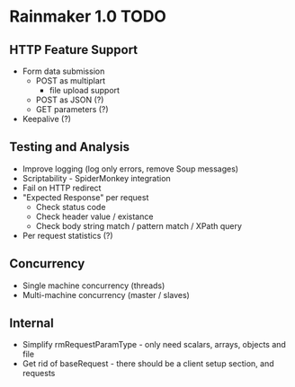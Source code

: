 Rainmaker 1.0 TODO
============================================================

HTTP Feature Support
--------------------
- Form data submission
  - POST as multiplart
  	- file upload support
  - POST as JSON (?)
  - GET parameters (?)
- Keepalive (?)

Testing and Analysis
--------------------
- Improve logging (log only errors, remove Soup messages)
- Scriptability - SpiderMonkey integration
- Fail on HTTP redirect
- "Expected Response" per request
  - Check status code
  - Check header value / existance
  - Check body string match / pattern match / XPath query
- Per request statistics (?)

Concurrency
-----------
- Single machine concurrency (threads)
- Multi-machine concurrency (master / slaves) 

Internal
--------
- Simplify rmRequestParamType - only need scalars, arrays, objects and file
- Get rid of baseRequest - there should be a client setup section, and requests